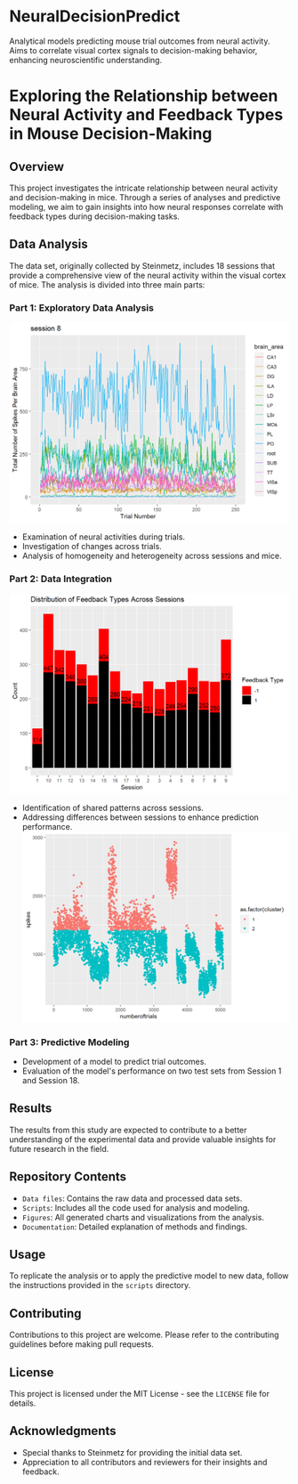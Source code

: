 # NeuralDecisionPredict
Analytical models predicting mouse trial outcomes from neural activity. Aims to correlate visual cortex signals to decision-making behavior, enhancing neuroscientific understanding.

# Exploring the Relationship between Neural Activity and Feedback Types in Mouse Decision-Making

## Overview
This project investigates the intricate relationship between neural activity and decision-making in mice. Through a series of analyses and predictive modeling, we aim to gain insights into how neural responses correlate with feedback types during decision-making tasks.

## Data Analysis
The data set, originally collected by Steinmetz, includes 18 sessions that provide a comprehensive view of the neural activity within the visual cortex of mice. The analysis is divided into three main parts:

### Part 1: Exploratory Data Analysis

![Spike Activity Per Brain Area](src/images/unnamed-chunk-7-2.png)
- Examination of neural activities during trials.
- Investigation of changes across trials.
- Analysis of homogeneity and heterogeneity across sessions and mice.

### Part 2: Data Integration

![Patterns in Feedback](src/images/unnamed-chunk-9-1.png)
- Identification of shared patterns across sessions.
- Addressing differences between sessions to enhance prediction performance.
![Clusters with feedback](src/images/unnamed-chunk-12-1.png)

### Part 3: Predictive Modeling
- Development of a model to predict trial outcomes.
- Evaluation of the model's performance on two test sets from Session 1 and Session 18.

## Results
The results from this study are expected to contribute to a better understanding of the experimental data and provide valuable insights for future research in the field.

## Repository Contents
- `Data files`: Contains the raw data and processed data sets.
- `Scripts`: Includes all the code used for analysis and modeling.
- `Figures`: All generated charts and visualizations from the analysis.
- `Documentation`: Detailed explanation of methods and findings.

## Usage
To replicate the analysis or to apply the predictive model to new data, follow the instructions provided in the `scripts` directory.

## Contributing
Contributions to this project are welcome. Please refer to the contributing guidelines before making pull requests.

## License
This project is licensed under the MIT License - see the `LICENSE` file for details.

## Acknowledgments
- Special thanks to Steinmetz for providing the initial data set.
- Appreciation to all contributors and reviewers for their insights and feedback.
